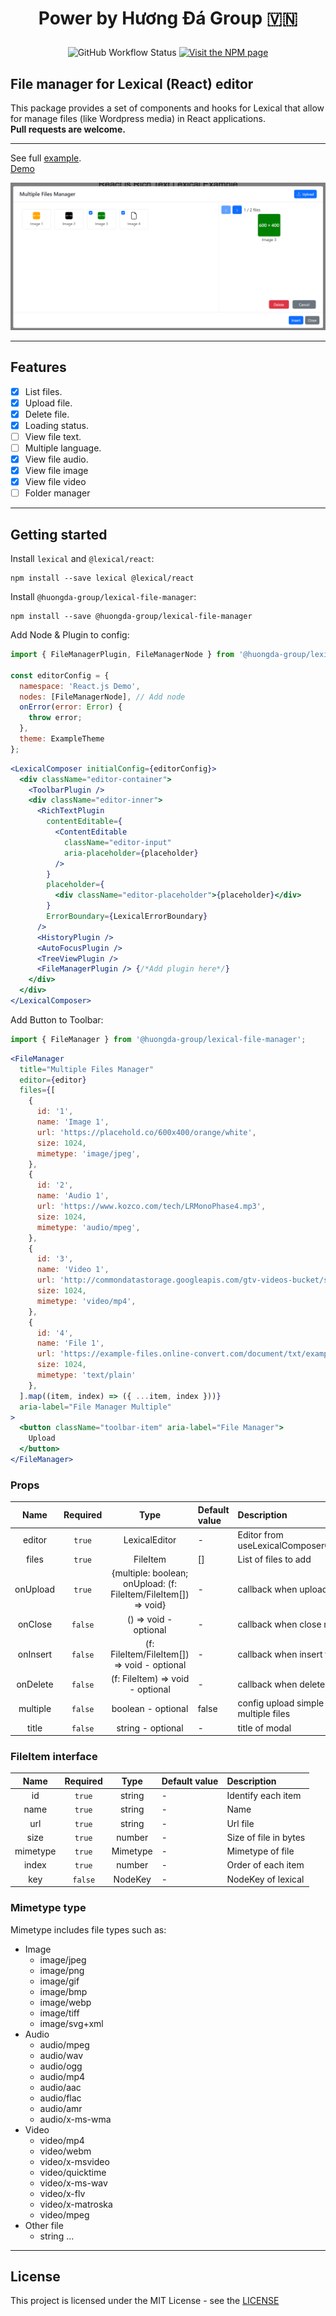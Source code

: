 # <p align="center">Power by Hương Đá Group 🇻🇳 </p>
<p align="center">
  <img alt="GitHub Workflow Status" src="https://img.shields.io/github/actions/workflow/status/huongda-group/lexical-file-manager/tests.yml"/>
  <a href="https://www.npmjs.com/package/lexical">
    <img alt="Visit the NPM page" src="https://img.shields.io/npm/v/@huongda-group/lexical-file-manager"/>
  </a>
</p>

## File manager for Lexical (React) editor

This package provides a set of components and hooks for Lexical that allow for manage files (like Wordpress media) in React applications.
<br />
<b>Pull requests are welcome.</b>
***

See full [example](https://github.com/huongda-group/lexical-file-manager/tree/main/example).
<br />
[Demo](https://lexical-file-manager.huongda.dev)

![Hương Đá Group Lexical file manager](https://github.com/huongda-group/lexical-file-manager/blob/main/preview/1.png?raw=true "Hương Đá Group Lexical file manager")

***
## Features
- [x] List files.
- [x] Upload file.
- [x] Delete file.
- [x] Loading status.
- [ ] View file text.
- [ ] Multiple language.
- [x] View file audio.
- [x] View file image
- [x] View file video
- [ ] Folder manager
***
## Getting started
Install `lexical` and `@lexical/react`:

```
npm install --save lexical @lexical/react
```
Install `@huongda-group/lexical-file-manager`:
```
npm install --save @huongda-group/lexical-file-manager
```

Add Node & Plugin to config:
```jsx
import { FileManagerPlugin, FileManagerNode } from '@huongda-group/lexical-file-manager';

const editorConfig = {
  namespace: 'React.js Demo',
  nodes: [FileManagerNode], // Add node
  onError(error: Error) {
    throw error;
  },
  theme: ExampleTheme
};
```
```jsx
<LexicalComposer initialConfig={editorConfig}>
  <div className="editor-container">
    <ToolbarPlugin />
    <div className="editor-inner">
      <RichTextPlugin
        contentEditable={
          <ContentEditable
            className="editor-input"
            aria-placeholder={placeholder}
          />
        }
        placeholder={
          <div className="editor-placeholder">{placeholder}</div>
        }
        ErrorBoundary={LexicalErrorBoundary}
      />
      <HistoryPlugin />
      <AutoFocusPlugin />
      <TreeViewPlugin />
      <FileManagerPlugin /> {/*Add plugin here*/}
    </div>
  </div>
</LexicalComposer>
```
Add Button to Toolbar:
```jsx
import { FileManager } from '@huongda-group/lexical-file-manager';
````
```jsx
<FileManager
  title="Multiple Files Manager"
  editor={editor}
  files={[
    {
      id: '1',
      name: 'Image 1',
      url: 'https://placehold.co/600x400/orange/white',
      size: 1024,
      mimetype: 'image/jpeg',
    },
    {
      id: '2',
      name: 'Audio 1',
      url: 'https://www.kozco.com/tech/LRMonoPhase4.mp3',
      size: 1024,
      mimetype: 'audio/mpeg',
    },
    {
      id: '3',
      name: 'Video 1',
      url: 'http://commondatastorage.googleapis.com/gtv-videos-bucket/sample/BigBuckBunny.mp4',
      size: 1024,
      mimetype: 'video/mp4',
    },
    {
      id: '4',
      name: 'File 1',
      url: 'https://example-files.online-convert.com/document/txt/example.txt',
      size: 1024,
      mimetype: 'text/plain'
    },
  ].map((item, index) => ({ ...item, index }))}
  aria-label="File Manager Multiple"
>
  <button className="toolbar-item" aria-label="File Manager">
    Upload
  </button>
</FileManager>
```
### Props
| Name     |  Required   |                          Type                           |  Default value                                |  Description                                  |
|:--------:|:-----------:|:-------------------------------------------------------:|:----------------------------------------------|:----------------------------------------------|
| editor   | ```true```  |                      LexicalEditor                      | - | Editor from useLexicalComposerContext()       |
| files    | ```true```  |                          FileItem                           | []                                            | List of files to add                          |
| onUpload   | ```true```  | {multiple: boolean; onUpload: (f: FileItem/FileItem[]) => void} | -                                            | callback when upload                          |
| onClose  | ```false``` |                  () => void - optional                  |                            -                             | callback when close modal                     |
| onInsert | ```false``` |           (f: FileItem/FileItem[]) => void - optional           |                            -                            | callback when insert file/files               |
| onDelete | ```false``` |              (f: FileItem) => void - optional               |                            -                            | callback when delete file                     |
| multiple | ```false``` |                   boolean - optional                    |                          false                          | config upload simple or multiple files        |
| title    | ```false``` |                    string - optional                    |                            -                            | title of modal                                |

### FileItem interface
| Name     |  Required   |                          Type                           |  Default value                                |  Description                                  |
|:--------:|:-----------:|:-------------------------------------------------------:|:----------------------------------------------|:----------------------------------------------|
| id   | ```true```  |                      string                      | - | Identify each item |
| name   | ```true```  |                      string                      | - | Name |
| url   | ```true```  |                      string                      | - | Url file |
| size   | ```true```  |                      number                      | - | Size of file in bytes |
| mimetype   | ```true```  |                      Mimetype                      | - | Mimetype of file |
| index   | ```true```  |                      number                      | - | Order of each item |
| key   | ```false```  |                      NodeKey                      | - | NodeKey of lexical |

### Mimetype type
Mimetype includes file types such as: 
- Image 
  - image/jpeg
  - image/png
  - image/gif
  - image/bmp
  - image/webp
  - image/tiff
  - image/svg+xml
- Audio
  - audio/mpeg
  - audio/wav
  - audio/ogg
  - audio/mp4
  - audio/aac
  - audio/flac
  - audio/amr
  - audio/x-ms-wma
- Video
  - video/mp4
  - video/webm
  - video/x-msvideo
  - video/quicktime
  - video/x-ms-wav
  - video/x-flv
  - video/x-matroska
  - video/mpeg
- Other file
  - string
  ...
***
## License
This project is licensed under the MIT License - see the [LICENSE](https://github.com/huongda-group/lexical-file-manager/blob/main/LICENSE)
